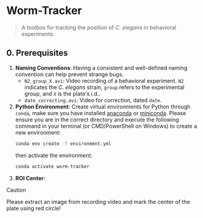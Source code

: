 # Worm-Tracker

> A toolbox for tracking the position of *C. elegans* in behavioral experiments.



## 0. Prerequisites

1. **Naming Conventions**: Having a consistent and well-defined naming convention can help prevent strange bugs.
   - `N2_group_X.avi`: Video recording of a behavioral experiment. `N2` indicates the *C. elegans* strain, `group` refers to the experimental group, and `X` is the plate's i.d..
   - `date_correcting.avi`: Video for correction, dated `date`.
2. **Python Environment**: Create virtual environments for Python through `conda`, make sure you have installed [anaconda](https://anaconda.com/) or [miniconda](https://www.anaconda.com/docs/getting-started/miniconda/main). Please ensure you are in the correct directory and execute the following command in your terminal (or CMD/PowerShell on Windows) to create a new environment:
   ```bash
   conda env create -f environment.yml
   ```
   then activate the environment:
   ```bash
   conda activate worm-tracker
    ```
3. **ROI Center**: 
  > [!CAUTION] 
  > Please extract an image from recording video and mark the center of the plate using red circle!

